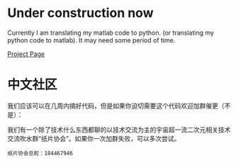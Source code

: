 # Under construction now

Currently I am translating my matlab code to python. (or translating my python code to matlab). It may need some period of time.

[Project Page](https://lllyasviel.github.io/AppearanceEraser/)

# 中文社区

我们应该可以在几周内搞好代码，但是如果你迫切需要这个代码欢迎加群催更（不是）：

我们有一个除了技术什么东西都聊的以技术交流为主的宇宙超一流二次元相关技术交流吹水群“纸片协会”。如果你一次加群失败，可以多次尝试。

    纸片协会总舵：184467946
